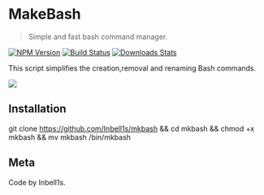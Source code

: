# MakeBash
> Simple and fast bash command manager.

[![NPM Version][npm-image]][npm-url]
[![Build Status][travis-image]][travis-url]
[![Downloads Stats][npm-downloads]][npm-url]

This script simplifies the creation,removal and renaming Bash commands.

![](header.png)

## Installation

git clone https://github.com/Inbell1s/mkbash && cd mkbash && chmod +x mkbash && mv mkbash /bin/mkbash

## Meta

Code by Inbell1s.


<!-- Markdown link & img dfn's -->
[npm-image]: https://img.shields.io/npm/v/datadog-metrics.svg?style=flat-square
[npm-url]: https://npmjs.org/package/datadog-metrics
[npm-downloads]: https://img.shields.io/npm/dm/datadog-metrics.svg?style=flat-square
[travis-image]: https://img.shields.io/travis/dbader/node-datadog-metrics/master.svg?style=flat-square
[travis-url]: https://travis-ci.org/dbader/node-datadog-metrics
